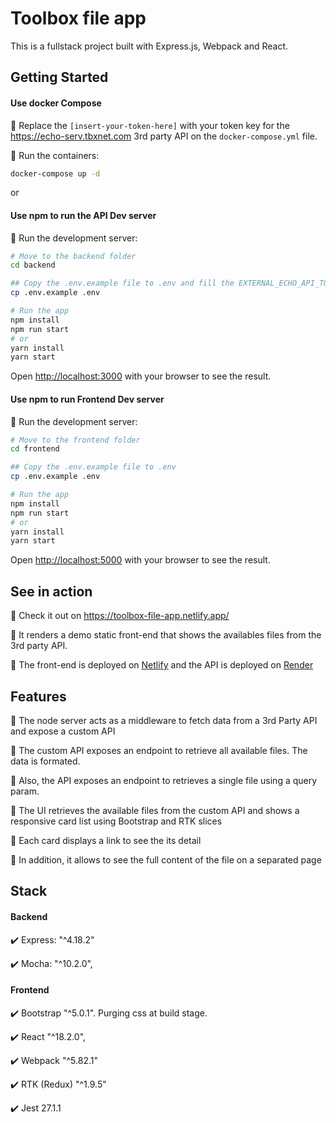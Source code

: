 # Toolbox file app

This is a fullstack project built with Express.js, Webpack and React.

## Getting Started

#### Use docker Compose

:lion: Replace the `[insert-your-token-here]` with your token key for the https://echo-serv.tbxnet.com 3rd party API on the `docker-compose.yml` file.

:lion: Run the containers:

```bash
docker-compose up -d
```

or

#### Use npm to run the API Dev server

:lion: Run the development server:

```bash
# Move to the backend folder
cd backend

## Copy the .env.example file to .env and fill the EXTERNAL_ECHO_API_TOKEN var
cp .env.example .env

# Run the app
npm install
npm run start
# or
yarn install
yarn start
```

Open [http://localhost:3000](http://localhost:3000) with your browser to see the result.

#### Use npm to run Frontend Dev server

:lion: Run the development server:

```bash
# Move to the frontend folder
cd frontend

## Copy the .env.example file to .env
cp .env.example .env

# Run the app
npm install
npm run start
# or
yarn install
yarn start
```

Open [http://localhost:5000](http://localhost:5000) with your browser to see the result.

## See in action

:rocket: Check it out on https://toolbox-file-app.netlify.app/

:round_pushpin: It renders a demo static front-end that shows the availables files from the 3rd party API.

:round_pushpin: The front-end is deployed on [Netlify](https://www.netlify.com/) and the API is deployed on [Render](https://render.com/)

## Features

:newspaper: The node server acts as a middleware to fetch data from a 3rd Party API and expose a custom API

:newspaper: The custom API exposes an endpoint to retrieve all available files. The data is formated.

:newspaper: Also, the API exposes an endpoint to retrieves a single file using a query param.

:newspaper: The UI retrieves the available files from the custom API and shows a responsive card list using Bootstrap and RTK slices

:newspaper: Each card displays a link to see the its detail

:newspaper: In addition, it allows to see the full content of the file on a separated page

## Stack

#### Backend

:heavy_check_mark: Express: "^4.18.2"

:heavy_check_mark: Mocha: "^10.2.0",

#### Frontend

:heavy_check_mark: Bootstrap "^5.0.1". Purging css at build stage.

:heavy_check_mark: React "^18.2.0",

:heavy_check_mark: Webpack "^5.82.1"

:heavy_check_mark: RTK (Redux) "^1.9.5"

:heavy_check_mark: Jest 27.1.1
